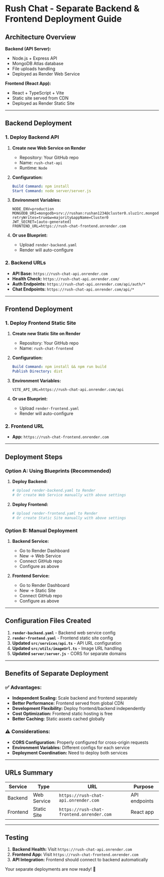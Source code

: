 # Rush Chat - Separate Backend & Frontend Deployment Guide

## Architecture Overview

**Backend (API Server):**
- Node.js + Express API
- MongoDB Atlas database
- File uploads handling
- Deployed as Render Web Service

**Frontend (React App):**
- React + TypeScript + Vite
- Static site served from CDN
- Deployed as Render Static Site

---

## Backend Deployment

### 1. Deploy Backend API

1. **Create new Web Service on Render**
   - Repository: Your GitHub repo
   - Name: `rush-chat-api`
   - Runtime: `Node`

2. **Configuration:**
   ```yaml
   Build Command: npm install
   Start Command: node server/server.js
   ```

3. **Environment Variables:**
   ```
   NODE_ENV=production
   MONGODB_URI=mongodb+srv://rushan:rushan1234@cluster0.sluz1rc.mongodb.net/Chat?retryWrites=true&w=majority&appName=Cluster0
   JWT_SECRET=[auto-generated]
   FRONTEND_URL=https://rush-chat-frontend.onrender.com
   ```

4. **Or use Blueprint:**
   - Upload `render-backend.yaml`
   - Render will auto-configure

### 2. Backend URLs
- **API Base:** `https://rush-chat-api.onrender.com`
- **Health Check:** `https://rush-chat-api.onrender.com/`
- **Auth Endpoints:** `https://rush-chat-api.onrender.com/api/auth/*`
- **Chat Endpoints:** `https://rush-chat-api.onrender.com/api/*`

---

## Frontend Deployment

### 1. Deploy Frontend Static Site

1. **Create new Static Site on Render**
   - Repository: Your GitHub repo
   - Name: `rush-chat-frontend`

2. **Configuration:**
   ```yaml
   Build Command: npm install && npm run build
   Publish Directory: dist
   ```

3. **Environment Variables:**
   ```
   VITE_API_URL=https://rush-chat-api.onrender.com/api
   ```

4. **Or use Blueprint:**
   - Upload `render-frontend.yaml`
   - Render will auto-configure

### 2. Frontend URL
- **App:** `https://rush-chat-frontend.onrender.com`

---

## Deployment Steps

### Option A: Using Blueprints (Recommended)

1. **Deploy Backend:**
   ```bash
   # Upload render-backend.yaml to Render
   # Or create Web Service manually with above settings
   ```

2. **Deploy Frontend:**
   ```bash
   # Upload render-frontend.yaml to Render  
   # Or create Static Site manually with above settings
   ```

### Option B: Manual Deployment

1. **Backend Service:**
   - Go to Render Dashboard
   - New → Web Service
   - Connect GitHub repo
   - Configure as above

2. **Frontend Service:**
   - Go to Render Dashboard
   - New → Static Site
   - Connect GitHub repo
   - Configure as above

---

## Configuration Files Created

1. **`render-backend.yaml`** - Backend web service config
2. **`render-frontend.yaml`** - Frontend static site config
3. **Updated `src/services/api.ts`** - API URL configuration
4. **Updated `src/utils/imageUrl.ts`** - Image URL handling
5. **Updated `server/server.js`** - CORS for separate domains

---

## Benefits of Separate Deployment

### ✅ **Advantages:**
- **Independent Scaling:** Scale backend and frontend separately
- **Better Performance:** Frontend served from global CDN
- **Development Flexibility:** Deploy frontend/backend independently
- **Cost Optimization:** Frontend static hosting is free
- **Better Caching:** Static assets cached globally

### ⚠️ **Considerations:**
- **CORS Configuration:** Properly configured for cross-origin requests
- **Environment Variables:** Different configs for each service
- **Deployment Coordination:** Need to deploy both services

---

## URLs Summary

| Service | Type | URL | Purpose |
|---------|------|-----|---------|
| Backend | Web Service | `https://rush-chat-api.onrender.com` | API endpoints |
| Frontend | Static Site | `https://rush-chat-frontend.onrender.com` | React app |

---

## Testing

1. **Backend Health:** Visit `https://rush-chat-api.onrender.com`
2. **Frontend App:** Visit `https://rush-chat-frontend.onrender.com`
3. **API Integration:** Frontend should connect to backend automatically

Your separate deployments are now ready! 🚀